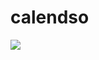 calendso
========

![](https://user-images.githubusercontent.com/8019099/134363898-4b29e18f-3e61-42b7-95bc-10891056249d.gif)
